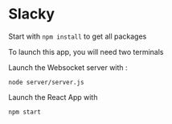 # Slacky

Start with `npm install` to get all packages

To launch this app, you will need two terminals

Launch the Websocket server with :

```
node server/server.js
```

Launch the React App with

```
npm start
```
